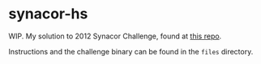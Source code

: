 # synacor-hs

WIP. My solution to 2012 Synacor Challenge, found at [this repo](https://github.com/Aneurysm9/vm_challenge). 

Instructions and the challenge binary can be found in the `files` directory.
